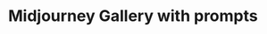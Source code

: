 ---
layout: midjourney-gallery
title: Midjourney Gallery with prompts 
permalink: /midjourney-gallery
---